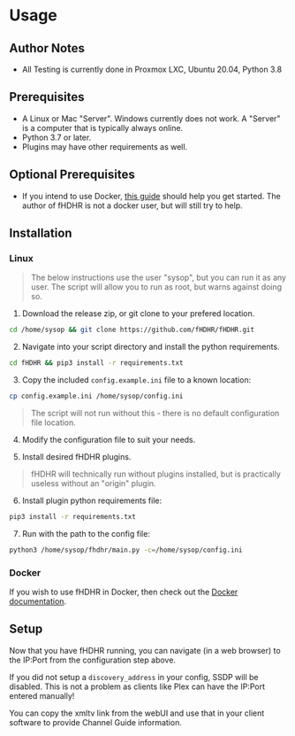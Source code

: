 # Usage

## Author Notes

* All Testing is currently done in Proxmox LXC, Ubuntu 20.04, Python 3.8

## Prerequisites

* A Linux or Mac "Server". Windows currently does not work. A "Server" is a computer that is typically always online.
* Python 3.7 or later.
* Plugins may have other requirements as well.

## Optional Prerequisites

* If you intend to use Docker, [this guide](https://docs.docker.com/get-started/) should help you get started. The author of fHDHR is not a docker user, but will still try to help.

## Installation

### Linux

> The below instructions use the user "sysop", but you can run it as any user. The script will allow you to run as root, but warns against doing so.

1. Download the release zip, or git clone to your prefered location.  

```bash
cd /home/sysop && git clone https://github.com/fHDHR/fHDHR.git
```

2. Navigate into your script directory and install the python requirements.  

```bash
cd fHDHR && pip3 install -r requirements.txt
```

3. Copy the included `config.example.ini` file to a known location:

```bash
cp config.example.ini /home/sysop/config.ini
```

> The script will not run without this - there is no default configuration file location. 
 
4. Modify the configuration file to suit your needs.

5. Install desired fHDHR plugins.

> fHDHR will technically run without plugins installed, but is practically useless without an "origin" plugin.  

6. Install plugin python requirements file:

```bash
pip3 install -r requirements.txt
```

7. Run with the path to the config file:

```bash
python3 /home/sysop/fhdhr/main.py -c=/home/sysop/config.ini
```

### Docker

If you wish to use fHDHR in Docker, then check out the [Docker documentation](./installation_docker.md). 

## Setup

Now that you have fHDHR running, you can navigate (in a web browser) to the IP:Port from the configuration step above.  

If you did not setup a `discovery_address` in your config, SSDP will be disabled. This is not a problem as clients like Plex can have the IP:Port entered manually!  

You can copy the xmltv link from the webUI and use that in your client software to provide Channel Guide information.
